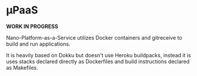 # μPaaS

**WORK IN PROGRESS**

Nano-Platform-as-a-Service utilizes Docker containers and gitreceive to build
and run applications.

It is heavily based on Dokku but doesn't use Heroku buildpacks, instead it is
uses stacks declared directly as Dockerfiles and build instructions declared as
Makefiles.
